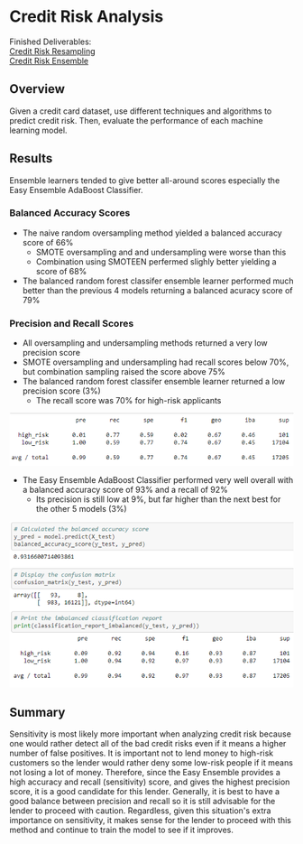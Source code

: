# Credit Risk Analysis
Finished Deliverables:  
[Credit Risk Resampling](/credit_risk_resampling.ipynb)    
[Credit Risk Ensemble](/credit_risk_ensemble.ipynb)   
## Overview
Given a credit card dataset, use different techniques and algorithms to predict credit risk.  Then, evaluate the performance of each machine learning model.
## Results
Ensemble learners tended to give better all-around scores especially the Easy Ensemble AdaBoost Classifier.  

### Balanced Accuracy Scores

* The naive random oversampling method yielded a balanced accuracy score of 66%  
     - SMOTE oversampling and and undersampling were worse than this
     - Combination using SMOTEEN perfermed slighly better yielding a score of 68%  
* The balanced random forest classifer ensemble learner performed much better than the previous 4 models returning a balanced acuracy score of 79%  

  
### Precision and Recall Scores
* All oversampling and undersampling methods returned a very low precision score  
* SMOTE oversampling and undersampling had recall scores below 70%, but combination sampling raised the score above 75%  
* The balanced random forest classifer ensemble learner returned a low precision score (3%)
     - The recall score was 70% for high-risk applicants 
  
![Resampling Class Report](/Images/resampling_class_report.png "Resampling Class Report")  
  
* The Easy Ensemble AdaBoost Classifier performed very well overall with a balanced accuracy score of 93% and a recall of 92%
     - Its precision is still low at 9%, but far higher than the next best for the other 5 models (3%)  
  
![Ensemble Class Report](/Images/ensemble_screenshot.png "Ensemble Class Report")  
    
## Summary
Sensitivity is most likely more important when analyzing credit risk because one would rather detect all of the bad credit risks even if it means a higher number of false positives.  It is important not to lend money to high-risk customers so the lender would rather deny some low-risk people if it means not losing a lot of money.  Therefore, since the Easy Ensemble provides a high accuracy and recall (sensitivity) score, and gives the highest precision score, it is a good candidate for this lender.  Generally, it is best to have a good balance between precision and recall so it is still advisable for the lender to proceed with caution.  Regardless, given this situation's extra importance on sensitivity, it makes sense for the lender to proceed with this method and continue to train the model to see if it improves.
